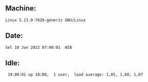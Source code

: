 ## Machine:
```
Linux 5.13.0-7620-generic GNU/Linux
```
## Date:
```
Sel 18 Jan 2022 07:00:01  WIB
```
## Idle:
```
 19:00:01 up 10:08,  1 user,  load average: 1,85, 1,60, 1,07
```
